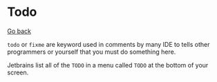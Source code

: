 # Todo

[Go back](..)

``todo`` or `fixme` are keyword used in comments
by many IDE to tells other programmers or yourself 
that you must do something here.

Jetbrains list all of the ``TODO`` in a menu
called ``TODO`` at the bottom of your screen.